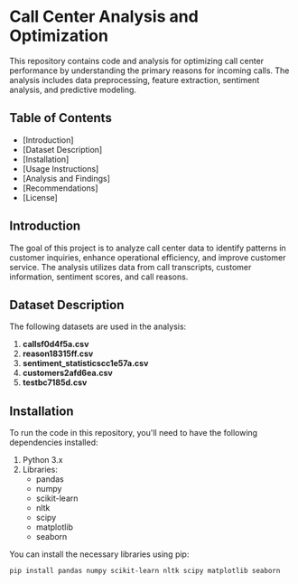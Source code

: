 # Call Center Analysis and Optimization

This repository contains code and analysis for optimizing call center performance by understanding the primary reasons for incoming calls. The analysis includes data preprocessing, feature extraction, sentiment analysis, and predictive modeling.

## Table of Contents

- [Introduction]
- [Dataset Description]
- [Installation]
- [Usage Instructions]
- [Analysis and Findings]
- [Recommendations]
- [License]

## Introduction

The goal of this project is to analyze call center data to identify patterns in customer inquiries, enhance operational efficiency, and improve customer service. The analysis utilizes data from call transcripts, customer information, sentiment scores, and call reasons.

## Dataset Description

The following datasets are used in the analysis:

1. **callsf0d4f5a.csv**
2. **reason18315ff.csv**
3. **sentiment_statisticscc1e57a.csv**
4. **customers2afd6ea.csv**
5. **testbc7185d.csv**

## Installation

To run the code in this repository, you'll need to have the following dependencies installed:

1. Python 3.x
2. Libraries:
   - pandas
   - numpy
   - scikit-learn
   - nltk
   - scipy
   - matplotlib
   - seaborn

You can install the necessary libraries using pip:

```bash
pip install pandas numpy scikit-learn nltk scipy matplotlib seaborn
